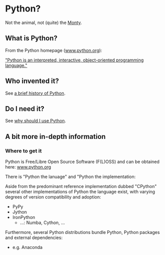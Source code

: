 # Python?

Not the animal, not (quite) the [Monty](https://docs.python.org/3/faq/general.html#why-is-it-called-python).

## What is Python?
From the Python homepage (www.python.org):

["Python is an interpreted, interactive, object-oriented programming language."](https://docs.python.org/3/faq/general.html#what-is-python)

## Who invented it?
See [a brief history of Python](python-history.md).

## Do I need it?
See [why should I use Python](why-python.md).

## A bit more in-depth information

### Where to get it

Python is Free/Libre Open Source Software (F(L)OSS) and can be obtained here: www.python.org

There is "Python the lanuage" and "Python the implementation:

Aside from the predominant reference implementation dubbed "CPython" several other implementations of Python the language exist, with varying degrees of version compatibility and adoption:
 * PyPy
 * Jython
 * IronPython
   * ...: Numba, Cython, ...
 
 Furthermore, several Python distributions bundle Python, Python packages and external dependencies:
   * e.g. Anaconda

